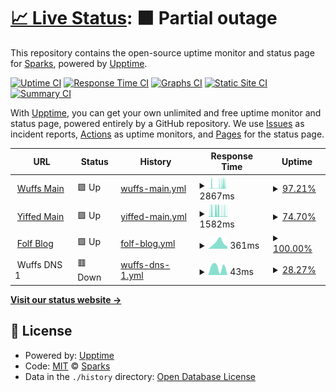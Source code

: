# [📈 Live Status](https://status.wuffs.net): <!--live status--> **🟧 Partial outage**

This repository contains the open-source uptime monitor and status page for [Sparks](https://status.wuffs.net), powered by [Upptime](https://github.com/upptime/upptime).

[![Uptime CI](https://github.com/SparksTheFolf/STF-Uptime-Status/workflows/Uptime%20CI/badge.svg)](https://github.com/SparksTheFolf/STF-Uptime-Status/actions?query=workflow%3A%22Uptime+CI%22)
[![Response Time CI](https://github.com/SparksTheFolf/STF-Uptime-Status/workflows/Response%20Time%20CI/badge.svg)](https://github.com/SparksTheFolf/STF-Uptime-Status/actions?query=workflow%3A%22Response+Time+CI%22)
[![Graphs CI](https://github.com/SparksTheFolf/STF-Uptime-Status/workflows/Graphs%20CI/badge.svg)](https://github.com/SparksTheFolf/STF-Uptime-Status/actions?query=workflow%3A%22Graphs+CI%22)
[![Static Site CI](https://github.com/SparksTheFolf/STF-Uptime-Status/workflows/Static%20Site%20CI/badge.svg)](https://github.com/SparksTheFolf/STF-Uptime-Status/actions?query=workflow%3A%22Static+Site+CI%22)
[![Summary CI](https://github.com/SparksTheFolf/STF-Uptime-Status/workflows/Summary%20CI/badge.svg)](https://github.com/SparksTheFolf/STF-Uptime-Status/actions?query=workflow%3A%22Summary+CI%22)

With [Upptime](https://upptime.js.org), you can get your own unlimited and free uptime monitor and status page, powered entirely by a GitHub repository. We use [Issues](https://github.com/SparksTheFolf/STF-Uptime-Status/issues) as incident reports, [Actions](https://github.com/SparksTheFolf/STF-Uptime-Status/actions) as uptime monitors, and [Pages](https://status.wuffs.net) for the status page.

<!--start: status pages-->
<!-- This summary is generated by Upptime (https://github.com/upptime/upptime) -->
<!-- Do not edit this manually, your changes will be overwritten -->
<!-- prettier-ignore -->
| URL | Status | History | Response Time | Uptime |
| --- | ------ | ------- | ------------- | ------ |
| <img alt="" src="https://icons.duckduckgo.com/ip3/wuffs.net.ico" height="13"> [Wuffs Main](https://wuffs.net/) | 🟩 Up | [wuffs-main.yml](https://github.com/SparksTheFolf/STF-Uptime-Status/commits/HEAD/history/wuffs-main.yml) | <details><summary><img alt="Response time graph" src="./graphs/wuffs-main/response-time-week.png" height="20"> 2867ms</summary><br><a href="https://status.wuffs.net/history/wuffs-main"><img alt="Response time 1005" src="https://img.shields.io/endpoint?url=https%3A%2F%2Fraw.githubusercontent.com%2FSparksTheFolf%2FSTF-Uptime-Status%2FHEAD%2Fapi%2Fwuffs-main%2Fresponse-time.json"></a><br><a href="https://status.wuffs.net/history/wuffs-main"><img alt="24-hour response time 0" src="https://img.shields.io/endpoint?url=https%3A%2F%2Fraw.githubusercontent.com%2FSparksTheFolf%2FSTF-Uptime-Status%2FHEAD%2Fapi%2Fwuffs-main%2Fresponse-time-day.json"></a><br><a href="https://status.wuffs.net/history/wuffs-main"><img alt="7-day response time 2867" src="https://img.shields.io/endpoint?url=https%3A%2F%2Fraw.githubusercontent.com%2FSparksTheFolf%2FSTF-Uptime-Status%2FHEAD%2Fapi%2Fwuffs-main%2Fresponse-time-week.json"></a><br><a href="https://status.wuffs.net/history/wuffs-main"><img alt="30-day response time 1158" src="https://img.shields.io/endpoint?url=https%3A%2F%2Fraw.githubusercontent.com%2FSparksTheFolf%2FSTF-Uptime-Status%2FHEAD%2Fapi%2Fwuffs-main%2Fresponse-time-month.json"></a><br><a href="https://status.wuffs.net/history/wuffs-main"><img alt="1-year response time 1005" src="https://img.shields.io/endpoint?url=https%3A%2F%2Fraw.githubusercontent.com%2FSparksTheFolf%2FSTF-Uptime-Status%2FHEAD%2Fapi%2Fwuffs-main%2Fresponse-time-year.json"></a></details> | <details><summary><a href="https://status.wuffs.net/history/wuffs-main">97.21%</a></summary><a href="https://status.wuffs.net/history/wuffs-main"><img alt="All-time uptime 97.80%" src="https://img.shields.io/endpoint?url=https%3A%2F%2Fraw.githubusercontent.com%2FSparksTheFolf%2FSTF-Uptime-Status%2FHEAD%2Fapi%2Fwuffs-main%2Fuptime.json"></a><br><a href="https://status.wuffs.net/history/wuffs-main"><img alt="24-hour uptime 100.00%" src="https://img.shields.io/endpoint?url=https%3A%2F%2Fraw.githubusercontent.com%2FSparksTheFolf%2FSTF-Uptime-Status%2FHEAD%2Fapi%2Fwuffs-main%2Fuptime-day.json"></a><br><a href="https://status.wuffs.net/history/wuffs-main"><img alt="7-day uptime 97.21%" src="https://img.shields.io/endpoint?url=https%3A%2F%2Fraw.githubusercontent.com%2FSparksTheFolf%2FSTF-Uptime-Status%2FHEAD%2Fapi%2Fwuffs-main%2Fuptime-week.json"></a><br><a href="https://status.wuffs.net/history/wuffs-main"><img alt="30-day uptime 93.78%" src="https://img.shields.io/endpoint?url=https%3A%2F%2Fraw.githubusercontent.com%2FSparksTheFolf%2FSTF-Uptime-Status%2FHEAD%2Fapi%2Fwuffs-main%2Fuptime-month.json"></a><br><a href="https://status.wuffs.net/history/wuffs-main"><img alt="1-year uptime 97.80%" src="https://img.shields.io/endpoint?url=https%3A%2F%2Fraw.githubusercontent.com%2FSparksTheFolf%2FSTF-Uptime-Status%2FHEAD%2Fapi%2Fwuffs-main%2Fuptime-year.json"></a></details>
| <img alt="" src="https://icons.duckduckgo.com/ip3/yiffed.net.ico" height="13"> [Yiffed Main](https://yiffed.net/) | 🟩 Up | [yiffed-main.yml](https://github.com/SparksTheFolf/STF-Uptime-Status/commits/HEAD/history/yiffed-main.yml) | <details><summary><img alt="Response time graph" src="./graphs/yiffed-main/response-time-week.png" height="20"> 1582ms</summary><br><a href="https://status.wuffs.net/history/yiffed-main"><img alt="Response time 1132" src="https://img.shields.io/endpoint?url=https%3A%2F%2Fraw.githubusercontent.com%2FSparksTheFolf%2FSTF-Uptime-Status%2FHEAD%2Fapi%2Fyiffed-main%2Fresponse-time.json"></a><br><a href="https://status.wuffs.net/history/yiffed-main"><img alt="24-hour response time 1878" src="https://img.shields.io/endpoint?url=https%3A%2F%2Fraw.githubusercontent.com%2FSparksTheFolf%2FSTF-Uptime-Status%2FHEAD%2Fapi%2Fyiffed-main%2Fresponse-time-day.json"></a><br><a href="https://status.wuffs.net/history/yiffed-main"><img alt="7-day response time 1582" src="https://img.shields.io/endpoint?url=https%3A%2F%2Fraw.githubusercontent.com%2FSparksTheFolf%2FSTF-Uptime-Status%2FHEAD%2Fapi%2Fyiffed-main%2Fresponse-time-week.json"></a><br><a href="https://status.wuffs.net/history/yiffed-main"><img alt="30-day response time 1244" src="https://img.shields.io/endpoint?url=https%3A%2F%2Fraw.githubusercontent.com%2FSparksTheFolf%2FSTF-Uptime-Status%2FHEAD%2Fapi%2Fyiffed-main%2Fresponse-time-month.json"></a><br><a href="https://status.wuffs.net/history/yiffed-main"><img alt="1-year response time 1132" src="https://img.shields.io/endpoint?url=https%3A%2F%2Fraw.githubusercontent.com%2FSparksTheFolf%2FSTF-Uptime-Status%2FHEAD%2Fapi%2Fyiffed-main%2Fresponse-time-year.json"></a></details> | <details><summary><a href="https://status.wuffs.net/history/yiffed-main">74.70%</a></summary><a href="https://status.wuffs.net/history/yiffed-main"><img alt="All-time uptime 97.94%" src="https://img.shields.io/endpoint?url=https%3A%2F%2Fraw.githubusercontent.com%2FSparksTheFolf%2FSTF-Uptime-Status%2FHEAD%2Fapi%2Fyiffed-main%2Fuptime.json"></a><br><a href="https://status.wuffs.net/history/yiffed-main"><img alt="24-hour uptime 73.80%" src="https://img.shields.io/endpoint?url=https%3A%2F%2Fraw.githubusercontent.com%2FSparksTheFolf%2FSTF-Uptime-Status%2FHEAD%2Fapi%2Fyiffed-main%2Fuptime-day.json"></a><br><a href="https://status.wuffs.net/history/yiffed-main"><img alt="7-day uptime 74.70%" src="https://img.shields.io/endpoint?url=https%3A%2F%2Fraw.githubusercontent.com%2FSparksTheFolf%2FSTF-Uptime-Status%2FHEAD%2Fapi%2Fyiffed-main%2Fuptime-week.json"></a><br><a href="https://status.wuffs.net/history/yiffed-main"><img alt="30-day uptime 94.18%" src="https://img.shields.io/endpoint?url=https%3A%2F%2Fraw.githubusercontent.com%2FSparksTheFolf%2FSTF-Uptime-Status%2FHEAD%2Fapi%2Fyiffed-main%2Fuptime-month.json"></a><br><a href="https://status.wuffs.net/history/yiffed-main"><img alt="1-year uptime 97.94%" src="https://img.shields.io/endpoint?url=https%3A%2F%2Fraw.githubusercontent.com%2FSparksTheFolf%2FSTF-Uptime-Status%2FHEAD%2Fapi%2Fyiffed-main%2Fuptime-year.json"></a></details>
| <img alt="" src="https://icons.duckduckgo.com/ip3/folf.blog.ico" height="13"> [Folf Blog](https://folf.blog/) | 🟩 Up | [folf-blog.yml](https://github.com/SparksTheFolf/STF-Uptime-Status/commits/HEAD/history/folf-blog.yml) | <details><summary><img alt="Response time graph" src="./graphs/folf-blog/response-time-week.png" height="20"> 361ms</summary><br><a href="https://status.wuffs.net/history/folf-blog"><img alt="Response time 332" src="https://img.shields.io/endpoint?url=https%3A%2F%2Fraw.githubusercontent.com%2FSparksTheFolf%2FSTF-Uptime-Status%2FHEAD%2Fapi%2Ffolf-blog%2Fresponse-time.json"></a><br><a href="https://status.wuffs.net/history/folf-blog"><img alt="24-hour response time 0" src="https://img.shields.io/endpoint?url=https%3A%2F%2Fraw.githubusercontent.com%2FSparksTheFolf%2FSTF-Uptime-Status%2FHEAD%2Fapi%2Ffolf-blog%2Fresponse-time-day.json"></a><br><a href="https://status.wuffs.net/history/folf-blog"><img alt="7-day response time 361" src="https://img.shields.io/endpoint?url=https%3A%2F%2Fraw.githubusercontent.com%2FSparksTheFolf%2FSTF-Uptime-Status%2FHEAD%2Fapi%2Ffolf-blog%2Fresponse-time-week.json"></a><br><a href="https://status.wuffs.net/history/folf-blog"><img alt="30-day response time 300" src="https://img.shields.io/endpoint?url=https%3A%2F%2Fraw.githubusercontent.com%2FSparksTheFolf%2FSTF-Uptime-Status%2FHEAD%2Fapi%2Ffolf-blog%2Fresponse-time-month.json"></a><br><a href="https://status.wuffs.net/history/folf-blog"><img alt="1-year response time 332" src="https://img.shields.io/endpoint?url=https%3A%2F%2Fraw.githubusercontent.com%2FSparksTheFolf%2FSTF-Uptime-Status%2FHEAD%2Fapi%2Ffolf-blog%2Fresponse-time-year.json"></a></details> | <details><summary><a href="https://status.wuffs.net/history/folf-blog">100.00%</a></summary><a href="https://status.wuffs.net/history/folf-blog"><img alt="All-time uptime 100.00%" src="https://img.shields.io/endpoint?url=https%3A%2F%2Fraw.githubusercontent.com%2FSparksTheFolf%2FSTF-Uptime-Status%2FHEAD%2Fapi%2Ffolf-blog%2Fuptime.json"></a><br><a href="https://status.wuffs.net/history/folf-blog"><img alt="24-hour uptime 100.00%" src="https://img.shields.io/endpoint?url=https%3A%2F%2Fraw.githubusercontent.com%2FSparksTheFolf%2FSTF-Uptime-Status%2FHEAD%2Fapi%2Ffolf-blog%2Fuptime-day.json"></a><br><a href="https://status.wuffs.net/history/folf-blog"><img alt="7-day uptime 100.00%" src="https://img.shields.io/endpoint?url=https%3A%2F%2Fraw.githubusercontent.com%2FSparksTheFolf%2FSTF-Uptime-Status%2FHEAD%2Fapi%2Ffolf-blog%2Fuptime-week.json"></a><br><a href="https://status.wuffs.net/history/folf-blog"><img alt="30-day uptime 100.00%" src="https://img.shields.io/endpoint?url=https%3A%2F%2Fraw.githubusercontent.com%2FSparksTheFolf%2FSTF-Uptime-Status%2FHEAD%2Fapi%2Ffolf-blog%2Fuptime-month.json"></a><br><a href="https://status.wuffs.net/history/folf-blog"><img alt="1-year uptime 100.00%" src="https://img.shields.io/endpoint?url=https%3A%2F%2Fraw.githubusercontent.com%2FSparksTheFolf%2FSTF-Uptime-Status%2FHEAD%2Fapi%2Ffolf-blog%2Fuptime-year.json"></a></details>
| <img alt="" src="https://icons.duckduckgo.com/ip3/null.ico" height="13"> Wuffs DNS 1 | 🟥 Down | [wuffs-dns-1.yml](https://github.com/SparksTheFolf/STF-Uptime-Status/commits/HEAD/history/wuffs-dns-1.yml) | <details><summary><img alt="Response time graph" src="./graphs/wuffs-dns-1/response-time-week.png" height="20"> 43ms</summary><br><a href="https://status.wuffs.net/history/wuffs-dns-1"><img alt="Response time 49" src="https://img.shields.io/endpoint?url=https%3A%2F%2Fraw.githubusercontent.com%2FSparksTheFolf%2FSTF-Uptime-Status%2FHEAD%2Fapi%2Fwuffs-dns-1%2Fresponse-time.json"></a><br><a href="https://status.wuffs.net/history/wuffs-dns-1"><img alt="24-hour response time 0" src="https://img.shields.io/endpoint?url=https%3A%2F%2Fraw.githubusercontent.com%2FSparksTheFolf%2FSTF-Uptime-Status%2FHEAD%2Fapi%2Fwuffs-dns-1%2Fresponse-time-day.json"></a><br><a href="https://status.wuffs.net/history/wuffs-dns-1"><img alt="7-day response time 43" src="https://img.shields.io/endpoint?url=https%3A%2F%2Fraw.githubusercontent.com%2FSparksTheFolf%2FSTF-Uptime-Status%2FHEAD%2Fapi%2Fwuffs-dns-1%2Fresponse-time-week.json"></a><br><a href="https://status.wuffs.net/history/wuffs-dns-1"><img alt="30-day response time 54" src="https://img.shields.io/endpoint?url=https%3A%2F%2Fraw.githubusercontent.com%2FSparksTheFolf%2FSTF-Uptime-Status%2FHEAD%2Fapi%2Fwuffs-dns-1%2Fresponse-time-month.json"></a><br><a href="https://status.wuffs.net/history/wuffs-dns-1"><img alt="1-year response time 49" src="https://img.shields.io/endpoint?url=https%3A%2F%2Fraw.githubusercontent.com%2FSparksTheFolf%2FSTF-Uptime-Status%2FHEAD%2Fapi%2Fwuffs-dns-1%2Fresponse-time-year.json"></a></details> | <details><summary><a href="https://status.wuffs.net/history/wuffs-dns-1">28.27%</a></summary><a href="https://status.wuffs.net/history/wuffs-dns-1"><img alt="All-time uptime 94.14%" src="https://img.shields.io/endpoint?url=https%3A%2F%2Fraw.githubusercontent.com%2FSparksTheFolf%2FSTF-Uptime-Status%2FHEAD%2Fapi%2Fwuffs-dns-1%2Fuptime.json"></a><br><a href="https://status.wuffs.net/history/wuffs-dns-1"><img alt="24-hour uptime 0.00%" src="https://img.shields.io/endpoint?url=https%3A%2F%2Fraw.githubusercontent.com%2FSparksTheFolf%2FSTF-Uptime-Status%2FHEAD%2Fapi%2Fwuffs-dns-1%2Fuptime-day.json"></a><br><a href="https://status.wuffs.net/history/wuffs-dns-1"><img alt="7-day uptime 28.27%" src="https://img.shields.io/endpoint?url=https%3A%2F%2Fraw.githubusercontent.com%2FSparksTheFolf%2FSTF-Uptime-Status%2FHEAD%2Fapi%2Fwuffs-dns-1%2Fuptime-week.json"></a><br><a href="https://status.wuffs.net/history/wuffs-dns-1"><img alt="30-day uptime 83.50%" src="https://img.shields.io/endpoint?url=https%3A%2F%2Fraw.githubusercontent.com%2FSparksTheFolf%2FSTF-Uptime-Status%2FHEAD%2Fapi%2Fwuffs-dns-1%2Fuptime-month.json"></a><br><a href="https://status.wuffs.net/history/wuffs-dns-1"><img alt="1-year uptime 94.14%" src="https://img.shields.io/endpoint?url=https%3A%2F%2Fraw.githubusercontent.com%2FSparksTheFolf%2FSTF-Uptime-Status%2FHEAD%2Fapi%2Fwuffs-dns-1%2Fuptime-year.json"></a></details>

<!--end: status pages-->

[**Visit our status website →**](https://status.wuffs.net)

## 📄 License

- Powered by: [Upptime](https://github.com/upptime/upptime)
- Code: [MIT](./LICENSE) © [Sparks](https://status.wuffs.net)
- Data in the `./history` directory: [Open Database License](https://opendatacommons.org/licenses/odbl/1-0/)
